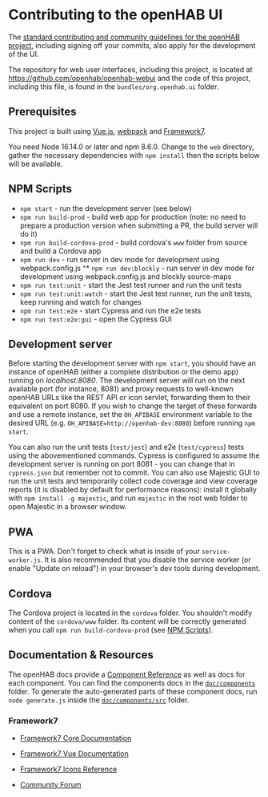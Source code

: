 # Contributing to the openHAB UI

The [standard contributing and community guidelines for the openHAB project](https://github.com/openhab/openhab-core/blob/main/CONTRIBUTING.md), including signing off your commits, also apply for the development of the UI.

The repository for web user interfaces, including this project, is located at https://github.com/openhab/openhab-webui and the code of this project, including this file, is found in the `bundles/org.openhab.ui` folder.

## Prerequisites

This project is built using [Vue.js](https://vuejs.org/), [webpack](https://webpack.js.org/) and [Framework7](https://framework7.io).

You need Node 16.14.0 or later and npm 8.6.0. Change to the `web` directory, gather the necessary dependencies with `npm install` then the scripts below will be available.

## NPM Scripts

* `npm start` - run the development server (see below)
* `npm run build-prod` - build web app for production (note: no need to prepare a production version when submitting a PR, the build server will do it)
* `npm run build-cordova-prod` - build cordova's `www` folder from source and build a Cordova app
* `npm run dev` - run server in dev mode for development using webpack.config.js
^* `npm run dev:blockly` - run server in dev mode for development using webpack.config.js and blockly source-maps
* `npm run test:unit` - start the Jest test runner and run the unit tests
* `npm run test:unit:watch` - start the Jest test runner, run the unit tests, keep running and watch for changes
* `npm run test:e2e` - start Cypress and run the e2e tests
* `npm run test:e2e:gui` - open the Cypress GUI

## Development server

Before starting the development server with `npm start`, you should have an instance of openHAB (either a complete distribution or the demo app) running on _localhost:8080_.
The development server will run on the next available port (for instance, 8081) and proxy requests to well-known openHAB URLs like the REST API or icon servlet, forwarding them to their equivalent on port 8080.
If you wish to change the target of these forwards and use a remote instance, set the `OH_APIBASE` environment variable to the desired URL (e.g. `OH_APIBASE=http://openhab-dev:8080`) before running `npm start`.

You can also run the unit tests (`test/jest`) and e2e (`test/cypress`) tests using the abovementioned commands.
Cypress is configured to assume the development server is running on port 8081 - you can change that in `cypress.json` but remember not to commit.
You can also use Majestic GUI to run the unit tests and temporarily collect code coverage and view coverage reports (it is disabled by default for performance reasons): install it globally with `npm install -g majestic`, and run `majestic` in the root web folder to open Majestic in a browser window.

## PWA

This is a PWA. Don't forget to check what is inside of your `service-worker.js`. It is also recommended that you disable the service worker (or enable "Update on reload") in your browser's dev tools during development.

## Cordova

The Cordova project is located in the `cordova` folder. You shouldn't modify content of the `cordova/www` folder. Its content will be correctly generated when you call `npm run build-cordova-prod` (see [NPM Scripts](#npm-scripts)).

## Documentation & Resources

The openHAB docs provide a [Component Reference](https://www.openhab.org/docs/ui/components/) as well as docs for each component.
You can find the components docs in the [`doc/components`](doc/components) folder.
To generate the auto-generated parts of these component docs, run `node generate.js` inside the [`doc/components/src`](doc/components/src) folder.

### Framework7

* [Framework7 Core Documentation](https://framework7.io/docs/)
* [Framework7 Vue Documentation](https://framework7.io/vue/)

* [Framework7 Icons Reference](https://framework7.io/icons/)
* [Community Forum](https://forum.framework7.io)
